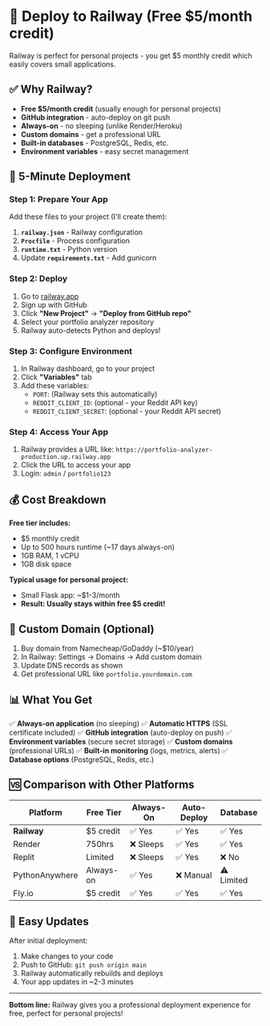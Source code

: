 # 🚂 Deploy to Railway (Free $5/month credit)

Railway is perfect for personal projects - you get $5 monthly credit which easily covers small applications.

## ✅ Why Railway?
- **Free $5/month credit** (usually enough for personal projects)
- **GitHub integration** - auto-deploy on git push
- **Always-on** - no sleeping (unlike Render/Heroku)
- **Custom domains** - get a professional URL
- **Built-in databases** - PostgreSQL, Redis, etc.
- **Environment variables** - easy secret management

## 🚀 5-Minute Deployment

### Step 1: Prepare Your App
Add these files to your project (I'll create them):

1. **`railway.json`** - Railway configuration
2. **`Procfile`** - Process configuration  
3. **`runtime.txt`** - Python version
4. Update **`requirements.txt`** - Add gunicorn

### Step 2: Deploy
1. Go to [railway.app](https://railway.app)
2. Sign up with GitHub
3. Click **"New Project"** → **"Deploy from GitHub repo"**
4. Select your portfolio analyzer repository
5. Railway auto-detects Python and deploys!

### Step 3: Configure Environment
1. In Railway dashboard, go to your project
2. Click **"Variables"** tab
3. Add these variables:
   - `PORT`: (Railway sets this automatically)
   - `REDDIT_CLIENT_ID`: (optional - your Reddit API key)
   - `REDDIT_CLIENT_SECRET`: (optional - your Reddit API secret)

### Step 4: Access Your App
1. Railway provides a URL like: `https://portfolio-analyzer-production.up.railway.app`
2. Click the URL to access your app
3. Login: `admin` / `portfolio123`

## 💰 Cost Breakdown

**Free tier includes:**
- $5 monthly credit
- Up to 500 hours runtime (~17 days always-on)
- 1GB RAM, 1 vCPU
- 1GB disk space

**Typical usage for personal project:**
- Small Flask app: ~$1-3/month
- **Result: Usually stays within free $5 credit!**

## 🔧 Custom Domain (Optional)
1. Buy domain from Namecheap/GoDaddy (~$10/year)
2. In Railway: Settings → Domains → Add custom domain
3. Update DNS records as shown
4. Get professional URL like `portfolio.yourdomain.com`

## 📊 What You Get

✅ **Always-on application** (no sleeping)
✅ **Automatic HTTPS** (SSL certificate included)
✅ **GitHub integration** (auto-deploy on push)
✅ **Environment variables** (secure secret storage)
✅ **Custom domains** (professional URLs)
✅ **Built-in monitoring** (logs, metrics, alerts)
✅ **Database options** (PostgreSQL, Redis, etc.)

## 🆚 Comparison with Other Platforms

| Platform | Free Tier | Always-On | Auto-Deploy | Database |
|----------|-----------|-----------|-------------|----------|
| **Railway** | $5 credit | ✅ Yes | ✅ Yes | ✅ Yes |
| Render | 750hrs | ❌ Sleeps | ✅ Yes | ✅ Yes |
| Replit | Limited | ❌ Sleeps | ✅ Yes | ❌ No |
| PythonAnywhere | Always-on | ✅ Yes | ❌ Manual | ⚠️ Limited |
| Fly.io | $5 credit | ✅ Yes | ✅ Yes | ✅ Yes |

## 🔄 Easy Updates

After initial deployment:
1. Make changes to your code
2. Push to GitHub: `git push origin main`
3. Railway automatically rebuilds and deploys
4. Your app updates in ~2-3 minutes

---

**Bottom line:** Railway gives you a professional deployment experience for free, perfect for personal projects!